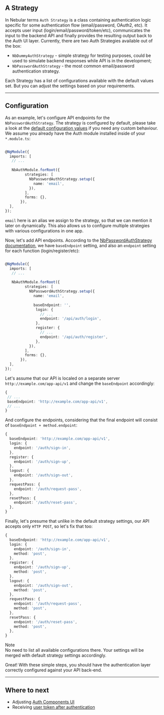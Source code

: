## A Strategy

In Nebular terms `Auth Strategy` is a class containing authentication logic specific for some authentication flow (email/password, OAuth2, etc). 
It accepts user input (login/email/password/token/etc), communicates the input to the backend API and finally provides the resulting output back to the Auth UI layer.
Currently, there are two Auth Strategies available out of the box:

  - `NbDummyAuthStrategy` - simple strategy for testing purposes, could be used to simulate backend responses while API is in the development;
  - `NbPasswordAuthStrategy` - the most common email/password authentication strategy.
  
Each Strategy has a list of configurations available with the default values set. But you can adjust the settings based on your requirements.
<hr class="section-end">
  
## Configuration

As an example, let's configure API endpoints for the `NbPasswordAuthStrategy`. The strategy is configured by default, please take a look at the [default configuration values](#/docs/auth/NbPasswordAuthStrategy) if you need any custom behaviour.
We assume you already have the Auth module installed inside of your `*.module.ts`:


```typescript

@NgModule({
  imports: [
   // ...
    
   NbAuthModule.forRoot({
         strategies: [
           NbPasswordAuthStrategy.setup({
             name: 'email',
           }),
         ],
         forms: {},
       }), 
  ],
});

```
`email` here is an alias we assign to the strategy, so that we can mention it later on dynamically. This also allows us to configure multiple strategies with various configurations in one app.

Now, let's add API endpoints. According to the [NbPasswordAuthStrategy documentation](#/docs/auth/NbPasswordAuthStrategy), we have `baseEndpoint` setting, and also an `endpoint` setting for each function (login/register/etc):

```typescript

@NgModule({
  imports: [
   // ...
    
   NbAuthModule.forRoot({
         strategies: [
           NbPasswordAuthStrategy.setup({
             name: 'email',
            
             baseEndpoint: '',
              login: {
                // ...
                endpoint: '/api/auth/login',
              },
              register: {
                // ...
                endpoint: '/api/auth/register',
              },
           }),
         ],
         forms: {},
       }), 
  ],
});
```

Let's assume that our API is localed on a separate server `http://example.com/app-api/v1` and change the `baseEndpoint` accordingly:

```typescript
{
 // ...
 baseEndpoint: 'http://example.com/app-api/v1',
 // ...
}
```

And configure the endpoints, considering that the final endpoint will consist of `baseEndpoint + method.endpoint`:

```typescript
{
  baseEndpoint: 'http://example.com/app-api/v1',
  login: {
    endpoint: '/auth/sign-in',
  },
  register: {
    endpoint: '/auth/sign-up',
  },
  logout: {
    endpoint: '/auth/sign-out',
  },
  requestPass: {
    endpoint: '/auth/request-pass',
  },
  resetPass: {
    endpoint: '/auth/reset-pass',
  },
}
```

Finally, let's presume that unlike in the default strategy settings, our API accepts only `HTTP POST`, so let's fix that too: 

```typescript
{
  baseEndpoint: 'http://example.com/app-api/v1',
  login: {
    endpoint: '/auth/sign-in',
    method: 'post',
  },
  register: {
    endpoint: '/auth/sign-up',
    method: 'post',
  },
  logout: {
    endpoint: '/auth/sign-out',
    method: 'post',
  },
  requestPass: {
    endpoint: '/auth/request-pass',
    method: 'post',
  },
  resetPass: {
    endpoint: '/auth/reset-pass',
    method: 'post',
  },
}
```

<div class="note note-info">
  <div class="note-title">Note</div>
  <div class="note-body">
    No need to list all available configurations there. Your settings will be merged with default strategy settings accordingly.
  </div>
</div>

Great! With these simple steps, you should have the authentication layer correctly configured against your API back-end.
<hr class="section-end">

## Where to next

- Adjusting [Auth Components UI](#/docs/auth/configuring-ui)
- Receiving [user token after authentication](#/docs/auth/getting-user-token)
